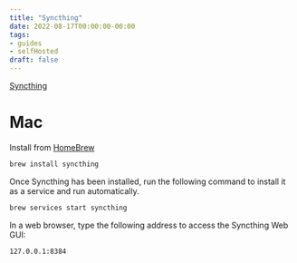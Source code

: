 ```yaml
---
title: "Syncthing"
date: 2022-08-17T00:00:00-00:00
tags: 
- guides
- selfHosted
draft: false
---
```


[Syncthing](https://syncthing.net/)

# Mac
Install from [HomeBrew](https://brew.sh/)
```bash
brew install syncthing
```

Once Syncthing has been installed, run the following command to install it as a service and run automatically.
```bash
brew services start syncthing
```

In a web browser, type the following address to access the Syncthing Web GUI:
```bash
127.0.0.1:8384
```

